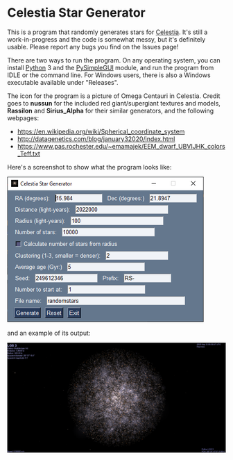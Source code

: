 # Celestia Star Generator

This is a program that randomly generates stars for [Celestia](https://github.com/CelestiaProject/Celestia).
It's still a work-in-progress and the code is somewhat messy, but it's definitely usable.
Please report any bugs you find on the Issues page!

There are two ways to run the program. On any operating system, you can install [Python](https://www.python.org/) 3
and the [PySimpleGUI](https://pysimplegui.readthedocs.io/en/latest/) module, and run the program from IDLE or the command line.
For Windows users, there is also a Windows executable available under "Releases".

The icon for the program is a picture of Omega Centauri in Celestia. Credit goes to **nussun** for the included
red giant/supergiant textures and models, **Rassilon** and **Sirius_Alpha** for their similar generators, and the following webpages:

* https://en.wikipedia.org/wiki/Spherical_coordinate_system
* http://datagenetics.com/blog/january32020/index.html
* https://www.pas.rochester.edu/~emamajek/EEM_dwarf_UBVIJHK_colors_Teff.txt

Here's a screenshot to show what the program looks like:

![Screenshot1](stargenerator.png)

and an example of its output:

![Screenshot2](example.png)
